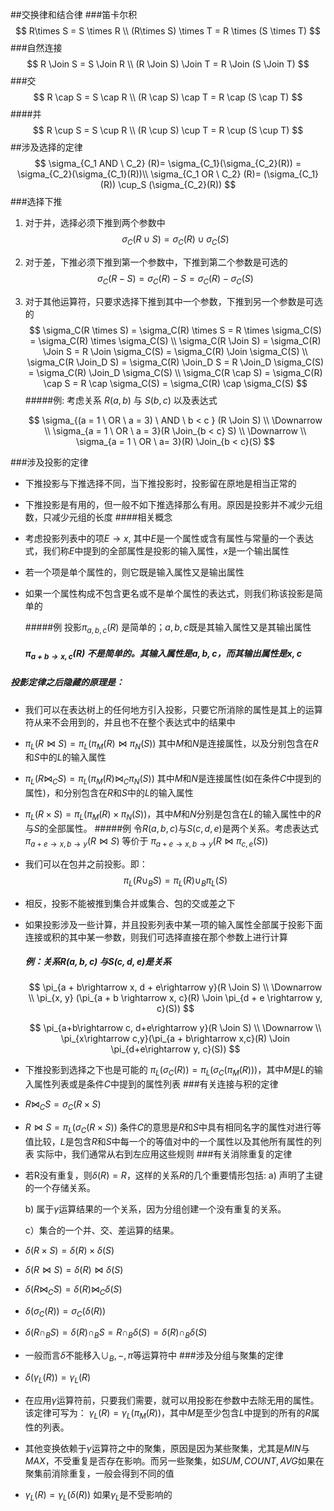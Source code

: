 ##交换律和结合律
###笛卡尔积
$$
R\times S = S \times R \\
(R\times S) \times T = R \times (S \times T)
$$
###自然连接
$$
R  \Join S  = S \Join R \\
(R  \Join S) \Join T  = R \Join (S \Join T)
$$
###交
$$
R \cap S = S \cap R \\
(R \cap S) \cap T = R \cap (S \cap T)
$$
####并
$$
R \cup S = S \cup R \\
(R \cup S) \cup T = R \cup (S \cup T)
$$
##涉及选择的定律
$$
\sigma_{C_1 AND \ C_2} (R)= \sigma_{C_1}(\sigma_{C_2}(R)) =  \sigma_{C_2}(\sigma_{C_1}(R))\\
\sigma_{C_1 OR \ C_2} (R)= (\sigma_{C_1}(R)) \cup_S (\sigma_{C_2}(R))
$$
###选择下推

1. 对于并，选择必须下推到两个参数中
   $$
   \sigma_C(R \cup S) = \sigma_C(R) \cup \sigma_C(S)
   $$

2. 对于差，下推必须下推到第一个参数中，下推到第二个参数是可选的
   $$
   \sigma_C(R - S) = \sigma_C(R) - S = \sigma_C(R) - \sigma_C(S)
   $$

3. 对于其他运算符，只要求选择下推到其中一个参数，下推到另一个参数是可选的
   $$
   \sigma_C(R \times S) = \sigma_C(R) \times S = R \times \sigma_C(S) = \sigma_C(R) \times \sigma_C(S) \\
   \sigma_C(R \Join S) = \sigma_C(R) \Join S = R \Join \sigma_C(S) = \sigma_C(R) \Join \sigma_C(S) \\
   \sigma_C(R \Join_D S) = \sigma_C(R) \Join_D S = R \Join_D \sigma_C(S) = \sigma_C(R) \Join_D \sigma_C(S) \\
   \sigma_C(R \cap S) = \sigma_C(R) \cap S = R \cap \sigma_C(S) = \sigma_C(R) \cap \sigma_C(S)
   $$
   #####例: 考虑关系 $R(a, b)$ 与 $S(b, c)$ 以及表达式

   $$
   \sigma_{(a = 1 \ OR \  a = 3) \ AND \ b < c } (R \Join S) \\
   \Downarrow \\
   \sigma_{a = 1 \ OR \ a = 3}(R \Join_{b < c} S) \\
   \Downarrow \\
   \sigma_{a = 1 \ OR \ a= 3}(R) \Join_{b < c}(S)
   $$










###涉及投影的定律
* 下推投影与下推选择不同，当下推投影时，投影留在原地是相当正常的
* 下推投影是有用的，但一般不如下推选择那么有用。原因是投影并不减少元组数，只减少元组的长度
####相关概念
* 考虑投影列表中的项$E\rightarrow x$, 其中$E$是一个属性或含有属性与常量的一个表达式，我们称$E$中提到的全部属性是投影的输入属性，$x$是一个输出属性

* 若一个项是单个属性的，则它既是输入属性又是输出属性

* 如果一个属性构成不包含更名或不是单个属性的表达式，则我们称该投影是简单的

  #####例 投影$\pi_{a, b, c}(R)$ 是简单的；$a, b,c$既是其输入属性又是其输出属性

  ##### $\pi_{a + b \rightarrow x,c}(R)$ 不是简单的。其输入属性是$a, b, c$，而其输出属性是$x, c$
##### 投影定律之后隐藏的原理是：
* 我们可以在表达树上的任何地方引入投影，只要它所消除的属性是其上的运算符从来不会用到的，并且也不在整个表达式中的结果中
* $\pi_L(R \Join S) = \pi_L(\pi_M(R) \Join \pi_N(S))$ 其中$M$和$N$是连接属性，以及分别包含在$R​$和$S​$中的$L​$的输入属性
* $\pi_L(R \Join_C S) = \pi_L(\pi_M(R) \Join_C \pi_N(S))$ 其中$M$和$N$是连接属性(如在条件$C$中提到的属性)，和分别包含在$R$和$S$中的$L$的输入属性
* $\pi_L(R \times S) = \pi_L(\pi_M(R) \times \pi_N(S))$，其中$M$和$N$分别是包含在$L$的输入属性中的$R$与$S$的全部属性。
#####例 令$R(a, b, c)$与$S(c, d, e)$是两个关系。考虑表达式$\pi_{a+e\rightarrow x, b\rightarrow y}(R \Join S)$ 等价于 $\pi_{a+e\rightarrow x, b\rightarrow y}(R \Join \pi_{c, e}(S))$

* 我们可以在包并之前投影。即：
  $$
  \pi_L(R \cup_B S) = \pi_L(R) \cup_B \pi_L(S)
  $$

* 相反，投影不能被推到集合并或集合、包的交或差之下

* 如果投影涉及一些计算，并且投影列表中某一项的输入属性全部属于投影下面连接或积的其中某一参数，则我们可选择直接在那个参数上进行计算

  ##### 例：关系$R(a, b, c)$ 与$S(c, d, e)$是关系

  $$
  \pi_{a + b\rightarrow x, d + e\rightarrow y}(R \Join S) \\
  \Downarrow \\
  \pi_{x, y} (\pi_{a + b \rightarrow x, c}(R) \Join \pi_{d + e \rightarrow y, c}(S))
  $$

  $$
  \pi_{a+b\rightarrow c, d+e\rightarrow y}(R \Join S) \\
  \Downarrow \\
  \pi_{x\rightarrow c,y}(\pi_{a + b\rightarrow x,c}(R) \Join \pi_{d+e\rightarrow y, c}(S))
  $$

* 下推投影到选择之下也是可能的
  $\pi_L(\sigma_C(R)) = \pi_L(\sigma_C(\pi_M(R)))$，其中$M$是$L$的输入属性列表或是条件$C$中提到的属性列表
###有关连接与积的定律
* $R \Join_C S = \sigma_C(R \times S)$
* $R \Join S = \pi_L(\sigma_C(R \times S))$ 条件$C$的意思是$R$和$S$中具有相同名字的属性对进行等值比较，$L$是包含$R$和$S$中每一个的等值对中的一个属性以及其他所有属性的列表
实际中，我们通常从右到左应用这些规则
###有关消除重复的定律
* 若R没有重复，则$\delta(R) = R$，这样的关系$R$的几个重要情形包括:
  a) 声明了主键的一个存储关系。

  b) 属于$\gamma$运算结果的一个关系，因为分组创建一个没有重复的关系。

  c）集合的一个并、交、差运算的结果。

* $\delta(R \times S) = \delta(R) \times \delta(S)$
* $\delta(R \Join S) = \delta(R) \Join \delta(S)$
* $\delta(R \Join_C S) = \delta(R) \Join_C \delta(S)$
* $\delta(\sigma_C(R)) = \sigma_C(\delta(R))$

* $\delta(R \cap_B S) = \delta(R)\cap_B S = R \cap_B \delta(S) = \delta(R) \cap_B \delta(S)$
* 一般而言$\delta$不能移入$\cup_B, -, \pi$等运算符中
###涉及分组与聚集的定律
* $\delta(\gamma_L(R)) = \gamma_L(R)$
* 在应用$\gamma$运算符前，只要我们需要，就可以用投影在参数中去除无用的属性。该定律可写为：
  $\gamma_L(R) = \gamma_L(\pi_M(R))$，其中$M$是至少包含$L$中提到的所有的$R$属性的列表。
* 其他变换依赖于$\gamma$运算符之中的聚集，原因是因为某些聚集，尤其是$MIN$与$MAX$，不受重复是否存在影响。而另一些聚集，如$SUM, COUNT, AVG$如果在聚集前消除重复，一般会得到不同的值
* $\gamma_L(R) = \gamma_L(\delta(R))$ 如果$\gamma_L$是不受影响的